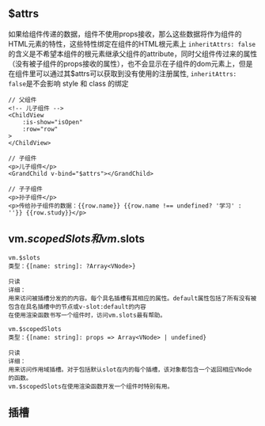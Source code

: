 ## $attrs
如果给组件传递的数据，组件不使用props接收，那么这些数据将作为组件的HTML元素的特性，这些特性绑定在组件的HTML根元素上
``inheritAttrs: false``的含义是不希望本组件的根元素继承父组件的attribute，同时父组件传过来的属性（没有被子组件的props接收的属性），也不会显示在子组件的dom元素上，但是在组件里可以通过其$attrs可以获取到没有使用的注册属性, ``inheritAttrs: false``是不会影响 style 和 class 的绑定
```
// 父组件
<!-- 儿子组件 -->
<ChildView
    :is-show="isOpen"
    :row="row"
>
</ChildView>

// 子组件
<p>儿子组件</p>
<GrandChild v-bind="$attrs"></GrandChild>

// 子子组件
<p>孙子组件</p>
<p>传给孙子组件的数据：{{row.name}} {{row.name !== undefined? '学习' : ''}} {{row.study}}</p>
```
## vm.$scopedSlots和vm.$slots
```官方定义
vm.$slots
类型：{[name: string]: ?Array<VNode>}

只读
详细：
用来访问被插槽分发的的内容。每个具名插槽有其相应的属性。default属性包括了所有没有被包含在具名插槽中的节点或v-slot:default的内容
在使用渲染函数书写一个组件时，访问vm.slots最有帮助。
```
```
vm.$scopedSlots
类型：{[name: string]: props => Array<VNode> | undefined}

只读
详细：
用来访问作用域插槽。对于包括默认slot在内的每个插槽，该对象都包含一个返回相应VNode的函数。
vm.$scopedSlots在使用渲染函数开发一个组件时特别有用。
```

## 插槽



